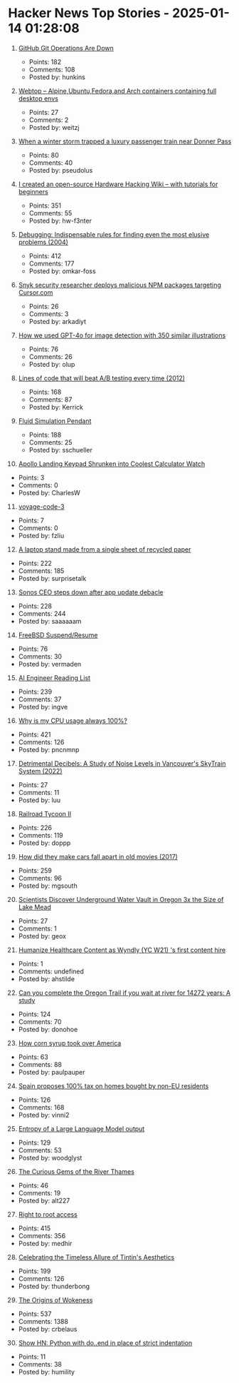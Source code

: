 # Hacker News Top Stories - 2025-01-14 01:28:08

1. [GitHub Git Operations Are Down](https://www.githubstatus.com/incidents/qd96yfgvmcf9)
   - Points: 182
   - Comments: 108
   - Posted by: hunkins

2. [Webtop – Alpine,Ubuntu,Fedora,and Arch containers containing full desktop envs](https://docs.linuxserver.io/images/docker-webtop/)
   - Points: 27
   - Comments: 2
   - Posted by: weitzj

3. [When a winter storm trapped a luxury passenger train near Donner Pass](https://www.smithsonianmag.com/history/when-a-deadly-winter-storm-trapped-a-luxury-passenger-train-near-the-donner-pass-for-three-days-180985782/)
   - Points: 80
   - Comments: 40
   - Posted by: pseudolus

4. [I created an open-source Hardware Hacking Wiki – with tutorials for beginners](https://www.hardbreak.wiki)
   - Points: 351
   - Comments: 55
   - Posted by: hw-f3nter

5. [Debugging: Indispensable rules for finding even the most elusive problems (2004)](https://dwheeler.com/essays/debugging-agans.html)
   - Points: 412
   - Comments: 177
   - Posted by: omkar-foss

6. [Snyk security researcher deploys malicious NPM packages targeting Cursor.com](https://sourcecodered.com/snyk-malicious-npm-package/)
   - Points: 26
   - Comments: 3
   - Posted by: arkadiyt

7. [How we used GPT-4o for image detection with 350 similar illustrations](https://olup-blog.pages.dev/stories/image-detection-cars)
   - Points: 76
   - Comments: 26
   - Posted by: olup

8. [Lines of code that will beat A/B testing every time (2012)](https://stevehanov.ca/blog/index.php?id=132)
   - Points: 168
   - Comments: 87
   - Posted by: Kerrick

9. [Fluid Simulation Pendant](https://mitxela.com/projects/fluid-pendant)
   - Points: 188
   - Comments: 25
   - Posted by: sschueller

10. [Apollo Landing Keypad Shrunken into Coolest Calculator Watch](https://gizmodo.com/apollo-landing-keypad-shrunken-into-worlds-coolest-calculator-watch-2000541103)
   - Points: 3
   - Comments: 0
   - Posted by: CharlesW

11. [voyage-code-3](https://blog.voyageai.com/2024/12/04/voyage-code-3/)
   - Points: 7
   - Comments: 0
   - Posted by: fzliu

12. [A laptop stand made from a single sheet of recycled paper](https://www.core77.com/posts/134948/A-Laptop-Stand-Made-from-a-Single-Sheet-of-Recycled-Paper)
   - Points: 222
   - Comments: 185
   - Posted by: surprisetalk

13. [Sonos CEO steps down after app update debacle](https://www.reuters.com/business/retail-consumer/sonos-ceo-patrick-spence-steps-down-after-app-update-debacle-2025-01-13/)
   - Points: 228
   - Comments: 244
   - Posted by: saaaaaam

14. [FreeBSD Suspend/Resume](https://vermaden.wordpress.com/2025/01/11/freebsd-suspend-resume/)
   - Points: 76
   - Comments: 30
   - Posted by: vermaden

15. [AI Engineer Reading List](https://www.latent.space/p/2025-papers)
   - Points: 239
   - Comments: 37
   - Posted by: ingve

16. [Why is my CPU usage always 100%?](https://www.downtowndougbrown.com/2024/04/why-is-my-cpu-usage-always-100-upgrading-my-chumby-8-kernel-part-9/)
   - Points: 421
   - Comments: 126
   - Posted by: pncnmnp

17. [Detrimental Decibels: A Study of Noise Levels in Vancouver's SkyTrain System (2022)](https://open.library.ubc.ca/media/stream/pdf/51869/1.0421693/5)
   - Points: 27
   - Comments: 11
   - Posted by: luu

18. [Railroad Tycoon II](https://www.filfre.net/2025/01/railroad-tycoon-ii/)
   - Points: 226
   - Comments: 119
   - Posted by: doppp

19. [How did they make cars fall apart in old movies (2017)](https://movies.stackexchange.com/questions/79161/how-did-they-make-cars-fall-apart-in-old-movies)
   - Points: 259
   - Comments: 96
   - Posted by: mgsouth

20. [Scientists Discover Underground Water Vault in Oregon 3x the Size of Lake Mead](https://scitechdaily.com/scientists-discover-a-massive-underground-water-vault-in-oregon-3x-the-size-of-lake-mead/)
   - Points: 27
   - Comments: 1
   - Posted by: geox

21. [Humanize Healthcare Content as Wyndly (YC W21) 's first content hire](https://app.dover.com/apply/Wyndly/008f0389-988d-4b63-87c1-026b7b20c6fa/?rs=76643084)
   - Points: 1
   - Comments: undefined
   - Posted by: ahstilde

22. [Can you complete the Oregon Trail if you wait at river for 14272 years: A study](https://moral.net.au/writing/2025/01/11/waiting_for_oregon/)
   - Points: 124
   - Comments: 70
   - Posted by: donohoe

23. [How corn syrup took over America](https://thehustle.co/originals/how-corn-syrup-took-over-america)
   - Points: 63
   - Comments: 88
   - Posted by: paulpauper

24. [Spain proposes 100% tax on homes bought by non-EU residents](https://www.theguardian.com/world/2025/jan/13/spain-proposes-100-tax-on-homes-bought-by-non-eu-residents)
   - Points: 126
   - Comments: 168
   - Posted by: vinni2

25. [Entropy of a Large Language Model output](https://nikkin.dev/blog/llm-entropy.html)
   - Points: 129
   - Comments: 53
   - Posted by: woodglyst

26. [The Curious Gems of the River Thames](https://www.atlasobscura.com/articles/thames-garnets-mudlark)
   - Points: 46
   - Comments: 19
   - Posted by: alt227

27. [Right to root access](https://medhir.com/blog/right-to-root-access)
   - Points: 415
   - Comments: 356
   - Posted by: medhir

28. [Celebrating the Timeless Allure of Tintin's Aesthetics](https://collegetowns.substack.com/p/celebrating-the-timeless-allure-of)
   - Points: 199
   - Comments: 126
   - Posted by: thunderbong

29. [The Origins of Wokeness](https://paulgraham.com/woke.html)
   - Points: 537
   - Comments: 1388
   - Posted by: crbelaus

30. [Show HN: Python with do..end in place of strict indentation](https://github.com/navxio/dopy)
   - Points: 11
   - Comments: 38
   - Posted by: humility

